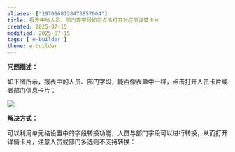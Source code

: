 ```yaml
---
aliases: ["1970168128473857064"]
title: 报表中的人员、部门等字段如何点击打开对应的详情卡片
created: 2025-07-15
modified: 2025-07-15
tags: ['e-builder']
theme: e-builder
---
```


**问题描述：**

如下图所示，报表中的人员、部门字段，能否像表单中一样，点击打开人员卡片或者部门信息卡片：

![](https://myhelpdoc.oss-cn-heyuan.aliyuncs.com/mdimages/be3024472efeda931bdeb17e60d19c0e.jpg)

**解决方式：**

可以利用单元格设置中的字段转换功能，人员与部门字段可以进行转换，从而打开详情卡片，注意人员或部门多选则不支持转换：


